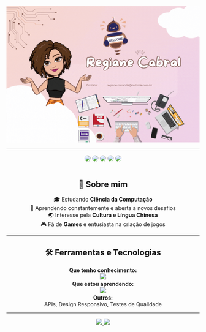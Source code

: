 <div align="center">
 
![Header](./assets/bycabral.gif)

 ---
<div align="center">
<a href="https://instagram.com/giannycabral" target="_blank"><img src="https://img.shields.io/badge/-Instagram-%23E4405F?style=for-the-badge&logo=instagram&logoColor=white" align="center" style="border-radius: 30px" target="_blank"></a>
<a href="https://www.linkedin.com/in/regiane-jesus/" target="_blank"><img src="https://img.shields.io/badge/-LinkedIn-%230077B5?style=for-the-badge&logo=linkedin&logoColor=white" 
align="center" style="border-radius: 30px" target="_blank"></a>
 <a href="https://www.twitch.tv/giannycabral" target="_blank"><img src="https://img.shields.io/badge/Twitch-9146FF?style=for-the-badge&logo=twitch&logoColor=white" align="center" style="border-radius: 30px "target="_blank"></a>
 <a href="https://x.com/giannycabral" target="_blank"><img src="https://img.shields.io/badge/Twitter%20-000?style=for-the-badge&logo=x&logoColor=white" align="center" style="border-radius: 30px "target="_blank"></a>
 <a href="https://outlook.live.com/mail/0/" target="_blank"><img src="https://img.shields.io/badge/Outlook%20-%230077B5?style=for-the-badge&logo=outlook&logoColor=white" align="center" style="border-radius: 30px "target="_blank"></a>

 
  
  
  
  
  </br>
</br>

## 🚀 Sobre mim
🎓 Estudando **Ciência da Computação**  
🌱 Aprendendo constantemente e aberta a novos desafios  
🌏 Interesse pela **Cultura e Língua Chinesa**  
🎮 Fã de **Games** e entusiasta na criação de jogos  

---

## 🛠️ Ferramentas e Tecnologias

 
 **Que tenho conhecimento:** <br>
  <img src="https://skillicons.dev/icons?i=html,css,js,vscode,git,github,nodejs&theme=dark" /><br>
**Que estou aprendendo:** <br>
  <img src="https://skillicons.dev/icons?i=java,react,c,python,&theme=dark" /> <br>
**Outros:** <br> APIs, Design Responsivo, Testes de Qualidade  


---

  <a href="https://github.com/giannycabral">
  <img height="160em" src="https://github-readme-stats.vercel.app/api?username=giannycabral&show_icons=true&theme=jolly&include_all_commits=true&count_private=true"/>
  <img height="160em" src="https://github-readme-stats.vercel.app/api/top-langs/?username=giannycabral&layout=compact&langs_count=7&theme=jolly"/>
</div>



